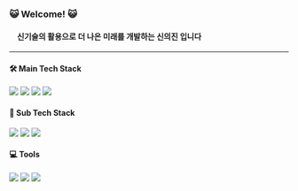 ### 😺 Welcome! 😺
####   신기술의 활용으로 더 나은 미래를 개발하는 신의진 입니다

***

#### 🛠 Main Tech Stack
<img src="https://img.shields.io/badge/Spring-6DB33F?style=flat&logo=Spring&logoColor=white"/>
<img src="https://img.shields.io/badge/Python-3776AB?style=flat&logo=Python&logoColor=white"/></a>
<img src="https://img.shields.io/badge/TensorFlow-FF6F00?style=flat&logo=TensorFlow&logoColor=white"/></a> 
<img src="https://img.shields.io/badge/PyTorch-EE4C2C?style=flat&logo=PyTorch&logoColor=white"/></a> 

 
#### 🔧 Sub Tech Stack
<img src="https://img.shields.io/badge/MySQL-4479A1?style=flat&logo=MySQL&logoColor=white"/></a> 
<img src="https://img.shields.io/badge/Spring Boot-6DB33F?style=flat&logo=springboot&logoColor=white"/></a> 
<img src="https://img.shields.io/badge/Amazon AWS-232F3E?style=flat&logo=amazonaws&logoColor=white"/></a> 
             
#### 💻 Tools
<img src="https://img.shields.io/badge/vscode-5C2D91?style=flat-square&logo=visual%20studio&logoColor=white"></a>
<img src="https://img.shields.io/badge/Intellij Idea-000000?style=flat&logo=intellijidea&logoColor=white"/></a> 
<img src="https://img.shields.io/badge/GIT-E44C30?style=flat-square&logo=git&logoColor=white"></a>
